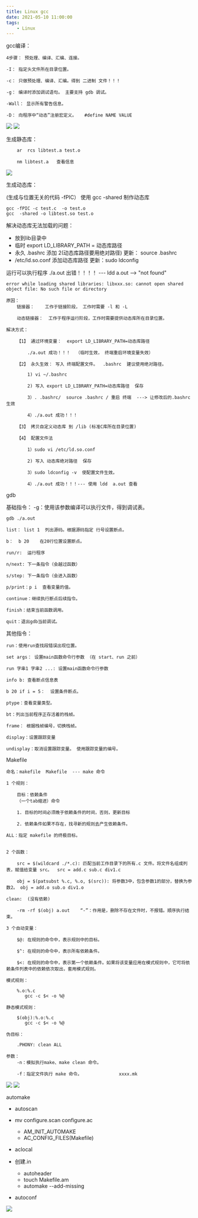 ```yaml
---
title: Linux gcc 
date: 2021-05-10 11:00:00
tags:
    - Linux
---
```


gcc编译：

	4步骤： 预处理、编译、汇编、连接。

	-I：	指定头文件所在目录位置。

	-c：	只做预处理、编译、汇编。得到 二进制 文件！！！

	-g：	编译时添加调试语句。 主要支持 gdb 调试。

	-Wall： 显示所有警告信息。

	-D：	向程序中“动态”注册宏定义。   #define NAME VALUE


![](../photos/src/linux/gcc01.png)
![](../photos/src/linux/gcc02.png)

生成静态库： 

        ar  rcs libtest.a test.o 

        nm libtest.a   查看信息


![](../photos/src/linux/gcc03.png)

生成动态库：

   (生成与位置无关的代码 -fPIC） 使用 gcc -shared 制作动态库

    gcc -fPIC -c test.c  -o test.o   	
    gcc  -shared -o libtest.so test.o 

解决动态库无法加载的问题：

- 放到lib目录中
- 临时 export LD_LIBRARY_PATH = 动态库路径
- 永久  .bashrc 添加 2(动态库路径要用绝对路径)   更新： source .bashrc
- /etc/ld.so.conf 添加动态库路径   更新：sudo  ldconfig

运行可以执行程序 ./a.out 出错！！！！ --- ldd a.out --> "not found"

	error while loading shared libraries: libxxx.so: cannot open shared object file: No such file or directory

	原因：
		链接器：	工作于链接阶段， 工作时需要 -l 和 -L

		动态链接器：	工作于程序运行阶段，工作时需要提供动态库所在目录位置。

	解决方式：				

		【1】 通过环境变量：  export LD_LIBRARY_PATH=动态库路径

			./a.out 成功！！！  （临时生效， 终端重启环境变量失效）

		【2】 永久生效： 写入 终端配置文件。  .bashrc  建议使用绝对路径。

			1) vi ~/.bashrc

			2) 写入 export LD_LIBRARY_PATH=动态库路径  保存

			3）. .bashrc/  source .bashrc / 重启 终端  ---> 让修改后的.bashrc生效

			4）./a.out 成功！！！ 

		【3】 拷贝自定义动态库 到 /lib (标准C库所在目录位置)

		【4】 配置文件法

			1）sudo vi /etc/ld.so.conf

			2) 写入 动态库绝对路径  保存

			3）sudo ldconfig -v  使配置文件生效。

			4）./a.out 成功！！！--- 使用 ldd  a.out 查看


gdb

基础指令：
	-g：使用该参数编译可以执行文件，得到调试表。

	gdb ./a.out

	list： list 1  列出源码。根据源码指定 行号设置断点。

	b：	b 20	在20行位置设置断点。

	run/r:	运行程序

	n/next: 下一条指令（会越过函数）

	s/step: 下一条指令（会进入函数）

	p/print：p i  查看变量的值。

	continue：继续执行断点后续指令。

	finish：结束当前函数调用。 

	quit：退出gdb当前调试。

其他指令：

	run：使用run查找段错误出现位置。

	set args： 设置main函数命令行参数 （在 start、run 之前）

	run 字串1 字串2 ...: 设置main函数命令行参数

	info b: 查看断点信息表

	b 20 if i = 5：	设置条件断点。

	ptype：查看变量类型。

	bt：列出当前程序正存活着的栈帧。

	frame： 根据栈帧编号，切换栈帧。

	display：设置跟踪变量

	undisplay：取消设置跟踪变量。 使用跟踪变量的编号。

Makefile

	命名：makefile	 Makefile  --- make 命令

	1 个规则：

		目标：依赖条件
		（一个tab缩进）命令

		1. 目标的时间必须晚于依赖条件的时间，否则，更新目标

		2. 依赖条件如果不存在，找寻新的规则去产生依赖条件。

	ALL：指定 makefile 的终极目标。


	2 个函数：

		src = $(wildcard ./*.c): 匹配当前工作目录下的所有.c 文件。将文件名组成列表，赋值给变量 src。  src = add.c sub.c div1.c 

		obj = $(patsubst %.c, %.o, $(src)): 将参数3中，包含参数1的部分，替换为参数2。 obj = add.o sub.o div1.o

	clean:	(没有依赖)

		-rm -rf $(obj) a.out	“-”：作用是，删除不存在文件时，不报错。顺序执行结束。

	3 个自动变量：

		$@: 在规则的命令中，表示规则中的目标。

		$^: 在规则的命令中，表示所有依赖条件。

		$<: 在规则的命令中，表示第一个依赖条件。如果将该变量应用在模式规则中，它可将依赖条件列表中的依赖依次取出，套用模式规则。

	模式规则：

		%.o:%.c
		   gcc -c $< -o %@

	静态模式规则：

		$(obj):%.o:%.c
		   gcc -c $< -o %@	

	伪目标：

		.PHONY: clean ALL

	参数：
		-n：模拟执行make、make clean 命令。

		-f：指定文件执行 make 命令。				xxxx.mk

![](../photos/src/linux/gcc04.png)
![](../photos/src/linux/gcc05.png)

automake

- autoscan
- mv configure.scan configure.ac
	- AM_INIT_AUTOMAKE
	- AC_CONFIG_FILES(Makefile)

- aclocal

- 创建.in
	- autoheader
	- touch Makefile.am
	- automake --add-missing

- autoconf


![](../photos/src/linux/gcc06.png)